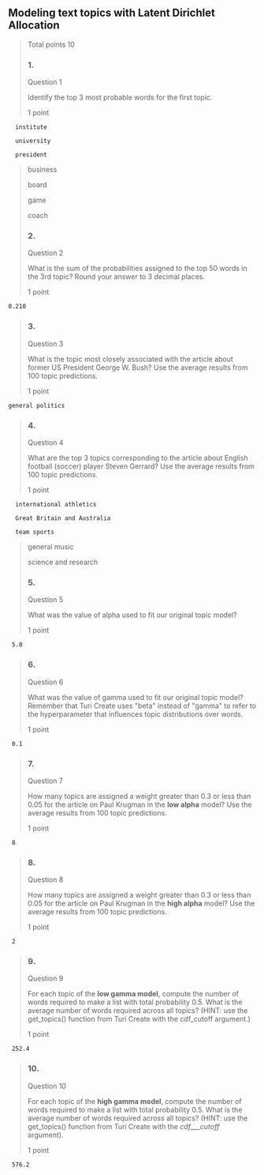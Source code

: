 ## Modeling text topics with Latent Dirichlet Allocation
> 
> Total points 10
> 
> ### 1.
> 
> Question 1
> 
> Identify the top 3 most probable words for the first topic.
> 
> 1 point
> 

      institute 
> 

      university 
> 

      president 
> 
>  business 
> 
>  board 
> 
>  game 
> 
>  coach 
> 
> ### 2.
> 
> Question 2
> 
> What is the sum of the probabilities assigned to the top 50 words in the 3rd topic? Round your answer to 3 decimal places.
> 
> 1 point
> 

    0.210
> 
> ### 3.
> 
> Question 3
> 
> What is the topic most closely associated with the article about former US President George W. Bush? Use the average results from 100 topic predictions.
> 
> 1 point
> 

    general politics
> 
> ### 4.
> 
> Question 4
> 
> What are the top 3 topics corresponding to the article about English football (soccer) player Steven Gerrard? Use the average results from 100 topic predictions.
> 
> 1 point
> 

      international athletics 
> 

      Great Britain and Australia 
> 

      team sports 
> 
>  general music 
> 
>  science and research 
> 
> ### 5.
> 
> Question 5
> 
> What was the value of alpha used to fit our original topic model?
> 
> 1 point
> 

     5.0
> 
> ### 6.
> 
> Question 6
> 
> What was the value of gamma used to fit our original topic model? Remember that Turi Create uses "beta" instead of "gamma" to refer to the hyperparameter that influences topic distributions over words.
> 
> 1 point
> 

     0.1
> 
> ### 7.
> 
> Question 7
> 
> How many topics are assigned a weight greater than 0.3 or less than 0.05 for the article on Paul Krugman in the **low alpha** model? Use the average results from 100 topic predictions.
> 
> 1 point
> 

     8
> 
> ### 8.
> 
> Question 8
> 
> How many topics are assigned a weight greater than 0.3 or less than 0.05 for the article on Paul Krugman in the **high alpha** model? Use the average results from 100 topic predictions.
> 
> 1 point
> 

     2
> 
> ### 9.
> 
> Question 9
> 
> For each topic of the **low gamma model**, compute the number of words required to make a list with total probability 0.5\. What is the average number of words required across all topics? (HINT: use the get_topics() function from Turi Create with the cdf_cutoff argument.)
> 
> 1 point
> 

     252.4
> 
> ### 10.
> 
> Question 10
> 
> For each topic of the **high gamma model**, compute the number of words required to make a list with total probability 0.5\. What is the average number of words required across all topics? (HINT: use the get_topics() function from Turi Create with the _cdf___cutoff_ argument).
> 
> 1 point
> 

     576.2
>
